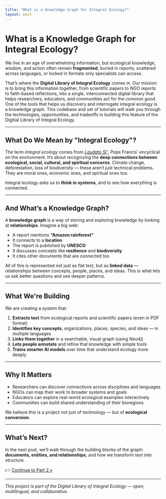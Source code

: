 ```yaml
---
title: "What is a Knowledge Graph for Integral Ecology?"
layout: post
---
```


# What is a Knowledge Graph for Integral Ecology?

We live in an age of overwhelming information, but ecological knowledge, wisdom, and action often remain **fragmented**, buried in reports, scattered across languages, or locked in formats only specialists can access.

That’s where the **Digital Library of Integral Ecology** comes in. Our mission is to bring this information together, from scientific papers to NGO reports to faith-based reflections, into a single, interconnected digital library that helps researchers, educators, and communities act for the common good. One of the tools that helps us discovery and interrogate integral ecology is a knowledge graph. This codebase and set of tutorials will walk you through the technologies, opportunities, and tradeoffs in building this feature of the Digitial Library of Integral Ecology.

---

## What Do We Mean by "Integral Ecology"?

The term *integral ecology* comes from *[Laudato Si’](https://www.vatican.va/content/francesco/en/encyclicals/documents/papa-francesco_20150524_enciclica-laudato-si.html)*, Pope Francis' encyclical on the environment. It’s about recognizing the **deep connections between ecological, social, cultural, and spiritual concerns**. Climate change, deforestation, loss of biodiversity — these aren’t just technical problems. They are moral ones, economic ones, and spiritual ones too.

Integral ecology asks us to **think in systems**, and to see how everything is connected.

---

## And What’s a Knowledge Graph?

A **knowledge graph** is a way of storing and exploring knowledge by looking at **relationships**. Imagine a big web:

- A report mentions **“Amazon rainforest”**
- It connects to a **location**
- The report is published by **UNESCO**
- It discusses concepts like **resilience** and **biodiversity**
- It cites other documents that are connected too

All of this is represented not just as flat text, but as **linked data** — relationships between concepts, people, places, and ideas. This is what lets us ask better questions and see deeper patterns.

---

## What We're Building

We are creating a system that:

1. **Extracts text** from ecological reports and scientific papers (even in PDF format)
2. **Identifies key concepts**, organizations, places, species, and ideas — in multiple languages
3. **Links them together** in a searchable, visual graph (using Neo4j)
4. **Lets people annotate** and refine that knowledge with simple tools
5. **Trains smarter AI models** over time that understand ecology more deeply

---

## Why It Matters

- Researchers can discover connections across disciplines and languages
- NGOs can map their work to broader systems and goals
- Educators can explore real-world ecological examples interactively
- Communities can build shared understanding of their bioregions

We believe this is a project not just of technology — but of **ecological conversion**.

---

## What’s Next?

In the next post, we’ll walk through the building blocks of the graph: **documents, entities, and relationships**, and how we transform text into structure.

👉 [Continue to Part 2 »](./02_building_blocks.html)

---

*This project is part of the Digital Library of Integral Ecology — open, multilingual, and collaborative.*